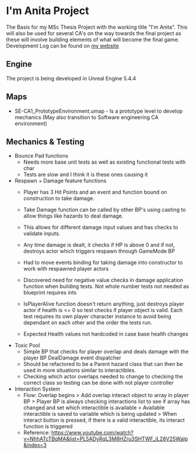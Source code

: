 # I'm Anita Project

The Basis for my MSc Thesis Project with the working title "I'm Anita". This will also be used for several CA's on the way towards the final project as these will involve building elements of what will become the final game. Development Log can be found on [my website](https://itsalank.com/blogs/msc-game-dev-final-project-log)

## Engine
The project is being developed in Unreal Engine 5.4.4

## Maps

- SE-CA1_PrototypeEnvironment.umap - Is a prototype level to develop mechanics (May also transition to Software engineering CA environment)

## Mechanics & Testing

- Bounce Pad functions
	- Needs more base unit tests as well as existing functional tests with char
	- Tests are slow and I think it is these ones causing it
- Respawn + Damage feature functions
	- Player has 3 Hit Points and an event and function bound on construction to take damage.
	- Take Damage function can be called by other BP's using casting to allow things like hazards to deal damage.
	- This allows for different damage input values and has checks to validate inputs.
	- Any time damage is dealt, it checks if HP is above 0 and if not, destroys actor which triggers respawn through GameMode BP

	- Had to move events binding for taking damage into constructor to work with respawned player actors
	- Discovered need for negative value checks in damage application function when building tests. Not whole number tests not needed as blueprint requires ints
	- IsPlayerAlive function doesn't return anything, just destroys player actor if health is <= 0 so test checks if player object is valid. Each test requires its own player character instance to avoid being dependant on each other and the order the tests run.
	- Expected Health values not hardcoded in case base health changes
- Toxic Pool
	- Simple BP that checks for player overlap and deals damage with the player BP DealDamage event dispatcher
	- Should be refactored to be a Parent hazard class that can then be used in more situations similar to interactibles.
	- Checking which actor overlaps needed to change to checking the correct class so testing can be done with not player controller
- Interaction System
	- Flow: Overlap begins > Add overlap interact object to array in player BP > Player BP is always checking interactions list to see if array has changed and set which interactible is available > Available interactible is saved to variable which is being updated > When interact button is pressed, if there is a valid interactible, its interact function is triggered
	- Reference: https://www.youtube.com/watch?v=NhhATcTBqMA&list=PL5ADyRqL3M8HZru3SHTWF_iL28V25WaIp&index=3
